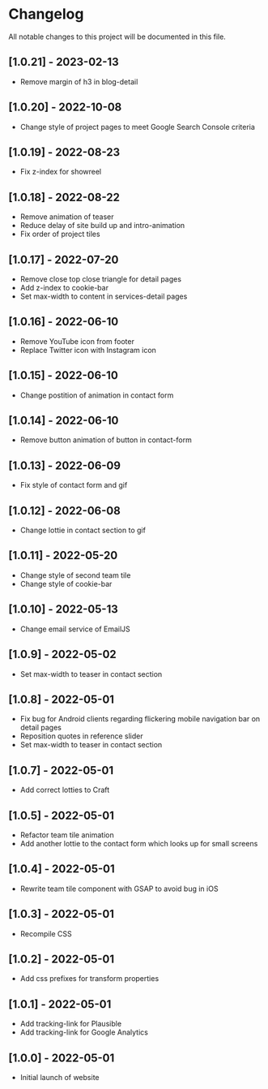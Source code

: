 # Changelog
All notable changes to this project will be documented in this file.

## [1.0.21] - 2023-02-13
- Remove margin of h3 in blog-detail

## [1.0.20] - 2022-10-08
- Change style of project pages to meet Google Search Console criteria

## [1.0.19] - 2022-08-23
- Fix z-index for showreel

## [1.0.18] - 2022-08-22
- Remove animation of teaser
- Reduce delay of site build up and intro-animation
- Fix order of project tiles

## [1.0.17] - 2022-07-20
- Remove close top close triangle for detail pages
- Add z-index to cookie-bar
- Set max-width to content in services-detail pages

## [1.0.16] - 2022-06-10
- Remove YouTube icon from footer
- Replace Twitter icon with Instagram icon

## [1.0.15] - 2022-06-10
- Change postition of animation in contact form

## [1.0.14] - 2022-06-10
- Remove button animation of button in contact-form

## [1.0.13] - 2022-06-09
- Fix style of contact form and gif
	
## [1.0.12] - 2022-06-08
- Change lottie in contact section to gif
	
## [1.0.11] - 2022-05-20
- Change style of second team tile
- Change style of cookie-bar

## [1.0.10] - 2022-05-13
- Change email service of EmailJS

## [1.0.9] - 2022-05-02
- Set max-width to teaser in contact section

## [1.0.8] - 2022-05-01
- Fix bug for Android clients regarding flickering mobile navigation bar on detail pages
- Reposition quotes in reference slider
- Set max-width to teaser in contact section

## [1.0.7] - 2022-05-01
- Add correct lotties to Craft

## [1.0.5] - 2022-05-01
- Refactor team tile animation 
- Add another lottie to the contact form which looks up for small screens

## [1.0.4] - 2022-05-01
- Rewrite team tile component with GSAP to avoid bug in iOS 

## [1.0.3] - 2022-05-01
- Recompile CSS

## [1.0.2] - 2022-05-01
- Add css prefixes for transform properties

## [1.0.1] - 2022-05-01
- Add tracking-link for Plausible
- Add tracking-link for Google Analytics

## [1.0.0] - 2022-05-01
- Initial launch of website
